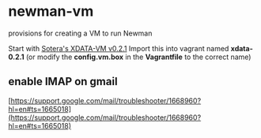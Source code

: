 
# newman-vm

provisions for creating a VM to run Newman


Start with [Sotera's XDATA-VM v0.2.1](https://github.com/Sotera/xdata-vm) 
Import this into vagrant named **xdata-0.2.1** (or modify the **config.vm.box** in the **Vagrantfile** to the correct name)


## enable IMAP on gmail

[https://support.google.com/mail/troubleshooter/1668960?hl=en#ts=1665018](https://support.google.com/mail/troubleshooter/1668960?hl=en#ts=1665018)
